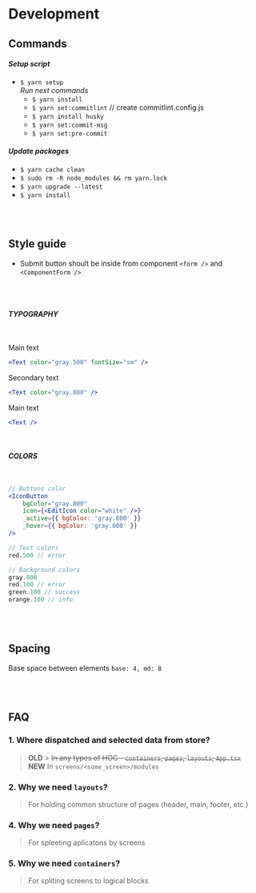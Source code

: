 # Development

## Commands

#### _Setup script_

-   `$ yarn setup`  
    _Run next commands_
    -   `$ yarn install`
    -   `$ yarn set:commitlint` // create commitlint.config.js
    -   `$ yarn install husky`
    -   `$ yarn set:commit-msg`
    -   `$ yarn set:pre-commit`

#### _Update packages_

-   `$ yarn cache clean`
-   `$ sudo rm -R node_modules && rm yarn.lock`
-   `$ yarn upgrade --latest`
-   `$ yarn install`

<br/><br/>

## Style guide

-   Submit button shoult be inside from component `<form />` and `<ComponentForm />`

<br/><br/>

#### _TYPOGRAPHY_

<br/>

Main text

```jsx
<Text color="gray.500" fontSize="sm" />
```

Secondary text

```jsx
<Text color="gray.800" />
```

Main text

```jsx
<Text />
```

<br/>

#### _COLORS_

<br/>

```jsx
// Buttons color
<IconButton
    bgColor="gray.800"
    icon={<EditIcon color="white" />}
    _active={{ bgColor: 'gray.800' }}
    _hover={{ bgColor: 'gray.600' }}
/>
```

```jsx
// Text colors
red.500 // error

// Background colors
gray.800
red.100 // error
green.100 // success
orange.100 // info
```

<br/><br/>

## Spacing

Base space between elements `base: 4, md: 8`

<br/><br/>

## FAQ

### 1. Where dispatched and selected data from store?

> **OLD** > ~~In any types of HOC - `containers`, `pages`, `layouts`, `App.tsx`~~  
> **NEW**
> In `screens/<some_screen>/modules`

### 2. Why we need `layouts`?

> For holding common structure of pages (header, main, footer, etc.)

### 4. Why we need `pages`?

> For spleeting aplicatons by screens

### 5. Why we need `containers`?

> For spliting screens to logical blocks
